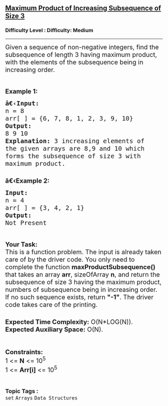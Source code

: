 <h2><a href="https://www.geeksforgeeks.org/problems/maximum-product-of-increasing-subsequence-of-size-32027/1">Maximum Product of Increasing Subsequence of Size 3</a></h2><h3>Difficulty Level : Difficulty: Medium</h3><hr><div class="problems_problem_content__Xm_eO"><p><span style="font-size:20px">Given a sequence of non-negative integers, find the subsequence of length 3 having maximum product, with the elements of the subsequence being in increasing&nbsp;order.</span></p>

<p>&nbsp;</p>

<p><span style="font-size:20px"><strong>Example 1:</strong></span></p>

<pre><span style="font-size:20px"><strong>â€‹Input:</strong>
n = 8
arr[ ] = {6, 7, 8, 1, 2, 3, 9, 10</span><span style="font-size:20px">}
<strong>Output:
</strong>8 9 10
<strong>Explanation: </strong>3 increasing elements of 
the given arrays are 8,9 and 10 which 
forms the subsequence of size 3 with 
maximum product.</span><span style="font-size:20px">
</span></pre>

<p><br>
<span style="font-size:20px"><strong>â€‹Example 2:</strong></span></p>

<pre><span style="font-size:20px"><strong>Input:
</strong>n = 4
arr[ ] = {3, 4, 2, 1} <strong>
Output:
</strong>Not Present </span></pre>

<p>&nbsp;</p>

<p><span style="font-size:20px"><strong>Your Task:</strong><br>
This is a function problem. The input is already taken care of by the driver code. You only need to complete the function <strong>maxProductSubsequence()</strong> that takes an array <strong>arr</strong>, sizeOfArray <strong>n</strong>, and return the subsequence of size 3 having the maximum product, numbers of subsequence being in increasing order. If no such sequence exists, return&nbsp;<strong>"-1"</strong>. The driver code takes care of the printing.</span></p>

<p><br>
<span style="font-size:20px"><strong>Expected Time Complexity:</strong>&nbsp;O(N*LOG(N)).<br>
<strong>Expected Auxiliary Space:</strong>&nbsp;O(N).</span></p>

<p><br>
<br>
<span style="font-size:20px"><strong>Constraints:</strong><br>
1 &lt;= <strong>N</strong> &lt;= 10<sup>5</sup><br>
1 &lt;= <strong>Arr[i]</strong> &lt;= 10<sup>5</sup></span></p>
</div><br><p><span style=font-size:18px><strong>Topic Tags : </strong><br><code>set</code>&nbsp;<code>Arrays</code>&nbsp;<code>Data Structures</code>&nbsp;